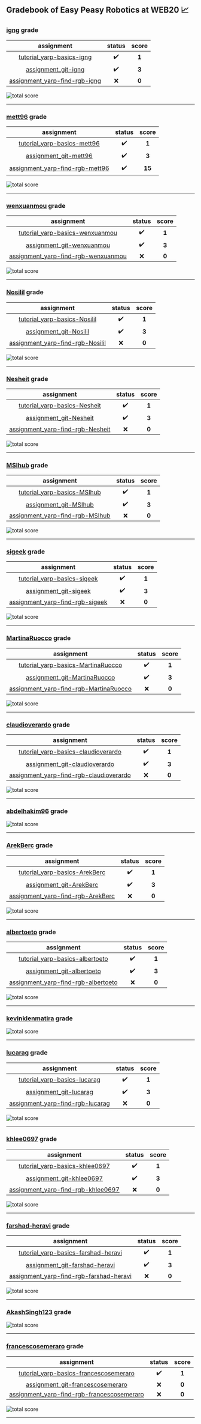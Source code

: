 ## Gradebook of Easy Peasy Robotics at WEB20 :chart_with_upwards_trend:

### [**igng**](https://github.com/igng) grade

| assignment | status | score |
|    :--:    |  :--:  | :--:  |
| [tutorial_yarp-basics-igng](https://github.com/easy-peasy-robotics/tutorial_yarp-basics-igng) | :heavy_check_mark: | **1** |
| [assignment_git-igng](https://github.com/easy-peasy-robotics/assignment_git-igng) | :heavy_check_mark: | **3** |
| [assignment_yarp-find-rgb-igng](https://github.com/easy-peasy-robotics/assignment_yarp-find-rgb-igng) | :x: | **0** |

![total score](https://img.shields.io/badge/total_score-4-brightgreen.svg?style=flat-square)

---


### [**mett96**](https://github.com/mett96) grade

| assignment | status | score |
|    :--:    |  :--:  | :--:  |
| [tutorial_yarp-basics-mett96](https://github.com/easy-peasy-robotics/tutorial_yarp-basics-mett96) | :heavy_check_mark: | **1** |
| [assignment_git-mett96](https://github.com/easy-peasy-robotics/assignment_git-mett96) | :heavy_check_mark: | **3** |
| [assignment_yarp-find-rgb-mett96](https://github.com/easy-peasy-robotics/assignment_yarp-find-rgb-mett96) | :heavy_check_mark: | **15** |

![total score](https://img.shields.io/badge/total_score-19-brightgreen.svg?style=flat-square)

---


### [**wenxuanmou**](https://github.com/wenxuanmou) grade

| assignment | status | score |
|    :--:    |  :--:  | :--:  |
| [tutorial_yarp-basics-wenxuanmou](https://github.com/easy-peasy-robotics/tutorial_yarp-basics-wenxuanmou) | :heavy_check_mark: | **1** |
| [assignment_git-wenxuanmou](https://github.com/easy-peasy-robotics/assignment_git-wenxuanmou) | :heavy_check_mark: | **3** |
| [assignment_yarp-find-rgb-wenxuanmou](https://github.com/easy-peasy-robotics/assignment_yarp-find-rgb-wenxuanmou) | :x: | **0** |

![total score](https://img.shields.io/badge/total_score-4-brightgreen.svg?style=flat-square)

---


### [**Nosilil**](https://github.com/Nosilil) grade

| assignment | status | score |
|    :--:    |  :--:  | :--:  |
| [tutorial_yarp-basics-Nosilil](https://github.com/easy-peasy-robotics/tutorial_yarp-basics-Nosilil) | :heavy_check_mark: | **1** |
| [assignment_git-Nosilil](https://github.com/easy-peasy-robotics/assignment_git-Nosilil) | :heavy_check_mark: | **3** |
| [assignment_yarp-find-rgb-Nosilil](https://github.com/easy-peasy-robotics/assignment_yarp-find-rgb-Nosilil) | :x: | **0** |

![total score](https://img.shields.io/badge/total_score-4-brightgreen.svg?style=flat-square)

---


### [**Nesheit**](https://github.com/Nesheit) grade

| assignment | status | score |
|    :--:    |  :--:  | :--:  |
| [tutorial_yarp-basics-Nesheit](https://github.com/easy-peasy-robotics/tutorial_yarp-basics-Nesheit) | :heavy_check_mark: | **1** |
| [assignment_git-Nesheit](https://github.com/easy-peasy-robotics/assignment_git-Nesheit) | :heavy_check_mark: | **3** |
| [assignment_yarp-find-rgb-Nesheit](https://github.com/easy-peasy-robotics/assignment_yarp-find-rgb-Nesheit) | :x: | **0** |

![total score](https://img.shields.io/badge/total_score-4-brightgreen.svg?style=flat-square)

---


### [**MSIhub**](https://github.com/MSIhub) grade

| assignment | status | score |
|    :--:    |  :--:  | :--:  |
| [tutorial_yarp-basics-MSIhub](https://github.com/easy-peasy-robotics/tutorial_yarp-basics-MSIhub) | :heavy_check_mark: | **1** |
| [assignment_git-MSIhub](https://github.com/easy-peasy-robotics/assignment_git-MSIhub) | :heavy_check_mark: | **3** |
| [assignment_yarp-find-rgb-MSIhub](https://github.com/easy-peasy-robotics/assignment_yarp-find-rgb-MSIhub) | :x: | **0** |

![total score](https://img.shields.io/badge/total_score-4-brightgreen.svg?style=flat-square)

---


### [**sigeek**](https://github.com/sigeek) grade

| assignment | status | score |
|    :--:    |  :--:  | :--:  |
| [tutorial_yarp-basics-sigeek](https://github.com/easy-peasy-robotics/tutorial_yarp-basics-sigeek) | :heavy_check_mark: | **1** |
| [assignment_git-sigeek](https://github.com/easy-peasy-robotics/assignment_git-sigeek) | :heavy_check_mark: | **3** |
| [assignment_yarp-find-rgb-sigeek](https://github.com/easy-peasy-robotics/assignment_yarp-find-rgb-sigeek) | :x: | **0** |

![total score](https://img.shields.io/badge/total_score-4-brightgreen.svg?style=flat-square)

---


### [**MartinaRuocco**](https://github.com/MartinaRuocco) grade

| assignment | status | score |
|    :--:    |  :--:  | :--:  |
| [tutorial_yarp-basics-MartinaRuocco](https://github.com/easy-peasy-robotics/tutorial_yarp-basics-MartinaRuocco) | :heavy_check_mark: | **1** |
| [assignment_git-MartinaRuocco](https://github.com/easy-peasy-robotics/assignment_git-MartinaRuocco) | :heavy_check_mark: | **3** |
| [assignment_yarp-find-rgb-MartinaRuocco](https://github.com/easy-peasy-robotics/assignment_yarp-find-rgb-MartinaRuocco) | :x: | **0** |

![total score](https://img.shields.io/badge/total_score-4-brightgreen.svg?style=flat-square)

---


### [**claudioverardo**](https://github.com/claudioverardo) grade

| assignment | status | score |
|    :--:    |  :--:  | :--:  |
| [tutorial_yarp-basics-claudioverardo](https://github.com/easy-peasy-robotics/tutorial_yarp-basics-claudioverardo) | :heavy_check_mark: | **1** |
| [assignment_git-claudioverardo](https://github.com/easy-peasy-robotics/assignment_git-claudioverardo) | :heavy_check_mark: | **3** |
| [assignment_yarp-find-rgb-claudioverardo](https://github.com/easy-peasy-robotics/assignment_yarp-find-rgb-claudioverardo) | :x: | **0** |

![total score](https://img.shields.io/badge/total_score-4-brightgreen.svg?style=flat-square)

---


### [**abdelhakim96**](https://github.com/abdelhakim96) grade

![total score](https://img.shields.io/badge/total_score-0-orange.svg?style=flat-square)

---


### [**ArekBerc**](https://github.com/ArekBerc) grade

| assignment | status | score |
|    :--:    |  :--:  | :--:  |
| [tutorial_yarp-basics-ArekBerc](https://github.com/easy-peasy-robotics/tutorial_yarp-basics-ArekBerc) | :heavy_check_mark: | **1** |
| [assignment_git-ArekBerc](https://github.com/easy-peasy-robotics/assignment_git-ArekBerc) | :heavy_check_mark: | **3** |
| [assignment_yarp-find-rgb-ArekBerc](https://github.com/easy-peasy-robotics/assignment_yarp-find-rgb-ArekBerc) | :x: | **0** |

![total score](https://img.shields.io/badge/total_score-4-brightgreen.svg?style=flat-square)

---


### [**albertoeto**](https://github.com/albertoeto) grade

| assignment | status | score |
|    :--:    |  :--:  | :--:  |
| [tutorial_yarp-basics-albertoeto](https://github.com/easy-peasy-robotics/tutorial_yarp-basics-albertoeto) | :heavy_check_mark: | **1** |
| [assignment_git-albertoeto](https://github.com/easy-peasy-robotics/assignment_git-albertoeto) | :heavy_check_mark: | **3** |
| [assignment_yarp-find-rgb-albertoeto](https://github.com/easy-peasy-robotics/assignment_yarp-find-rgb-albertoeto) | :x: | **0** |

![total score](https://img.shields.io/badge/total_score-4-brightgreen.svg?style=flat-square)

---


### [**kevinklenmatira**](https://github.com/kevinklenmatira) grade

![total score](https://img.shields.io/badge/total_score-0-orange.svg?style=flat-square)

---


### [**lucarag**](https://github.com/lucarag) grade

| assignment | status | score |
|    :--:    |  :--:  | :--:  |
| [tutorial_yarp-basics-lucarag](https://github.com/easy-peasy-robotics/tutorial_yarp-basics-lucarag) | :heavy_check_mark: | **1** |
| [assignment_git-lucarag](https://github.com/easy-peasy-robotics/assignment_git-lucarag) | :heavy_check_mark: | **3** |
| [assignment_yarp-find-rgb-lucarag](https://github.com/easy-peasy-robotics/assignment_yarp-find-rgb-lucarag) | :x: | **0** |

![total score](https://img.shields.io/badge/total_score-4-brightgreen.svg?style=flat-square)

---


### [**khlee0697**](https://github.com/khlee0697) grade

| assignment | status | score |
|    :--:    |  :--:  | :--:  |
| [tutorial_yarp-basics-khlee0697](https://github.com/easy-peasy-robotics/tutorial_yarp-basics-khlee0697) | :heavy_check_mark: | **1** |
| [assignment_git-khlee0697](https://github.com/easy-peasy-robotics/assignment_git-khlee0697) | :heavy_check_mark: | **3** |
| [assignment_yarp-find-rgb-khlee0697](https://github.com/easy-peasy-robotics/assignment_yarp-find-rgb-khlee0697) | :x: | **0** |

![total score](https://img.shields.io/badge/total_score-4-brightgreen.svg?style=flat-square)

---


### [**farshad-heravi**](https://github.com/farshad-heravi) grade

| assignment | status | score |
|    :--:    |  :--:  | :--:  |
| [tutorial_yarp-basics-farshad-heravi](https://github.com/easy-peasy-robotics/tutorial_yarp-basics-farshad-heravi) | :heavy_check_mark: | **1** |
| [assignment_git-farshad-heravi](https://github.com/easy-peasy-robotics/assignment_git-farshad-heravi) | :heavy_check_mark: | **3** |
| [assignment_yarp-find-rgb-farshad-heravi](https://github.com/easy-peasy-robotics/assignment_yarp-find-rgb-farshad-heravi) | :x: | **0** |

![total score](https://img.shields.io/badge/total_score-4-brightgreen.svg?style=flat-square)

---


### [**AkashSingh123**](https://github.com/AkashSingh123) grade

![total score](https://img.shields.io/badge/total_score-0-orange.svg?style=flat-square)

---


### [**francescosemeraro**](https://github.com/francescosemeraro) grade

| assignment | status | score |
|    :--:    |  :--:  | :--:  |
| [tutorial_yarp-basics-francescosemeraro](https://github.com/easy-peasy-robotics/tutorial_yarp-basics-francescosemeraro) | :heavy_check_mark: | **1** |
| [assignment_git-francescosemeraro](https://github.com/easy-peasy-robotics/assignment_git-francescosemeraro) | :x: | **0** |
| [assignment_yarp-find-rgb-francescosemeraro](https://github.com/easy-peasy-robotics/assignment_yarp-find-rgb-francescosemeraro) | :x: | **0** |

![total score](https://img.shields.io/badge/total_score-1-brightgreen.svg?style=flat-square)

---

